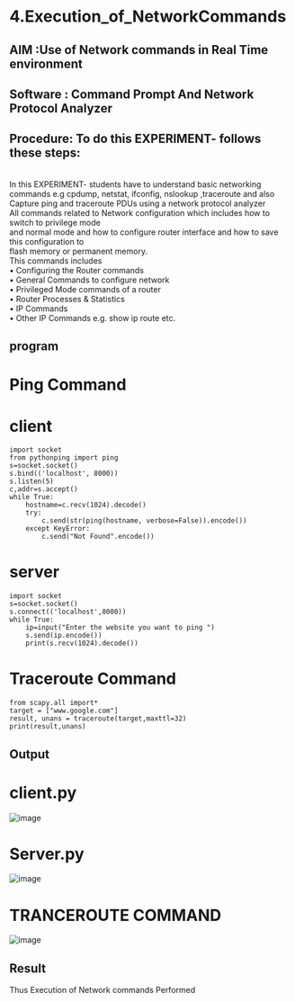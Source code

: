 # 4.Execution_of_NetworkCommands
## AIM :Use of Network commands in Real Time environment
## Software : Command Prompt And Network Protocol Analyzer
## Procedure: To do this EXPERIMENT- follows these steps:
<BR>
In this EXPERIMENT- students have to understand basic networking commands e.g cpdump, netstat, ifconfig, nslookup ,traceroute and also Capture ping and traceroute PDUs using a network protocol analyzer 
<BR>
All commands related to Network configuration which includes how to switch to privilege mode
<BR>
and normal mode and how to configure router interface and how to save this configuration to
<BR>
flash memory or permanent memory.
<BR>
This commands includes
<BR>
• Configuring the Router commands
<BR>
• General Commands to configure network
<BR>
• Privileged Mode commands of a router 
<BR>
• Router Processes & Statistics
<BR>
• IP Commands
<BR>
• Other IP Commands e.g. show ip route etc.
<BR>

## program
# Ping Command
# client
```
import socket
from pythonping import ping
s=socket.socket()
s.bind(('localhost', 8000))
s.listen(5)
c,addr=s.accept()
while True:
    hostname=c.recv(1024).decode()
    try:
        c.send(str(ping(hostname, verbose=False)).encode())
    except KeyError:
        c.send("Not Found".encode())
```

# server
```
import socket
s=socket.socket()
s.connect(('localhost',8000))
while True:
    ip=input("Enter the website you want to ping ")
    s.send(ip.encode())
    print(s.recv(1024).decode())

```

# Traceroute Command

```
from scapy.all import*
target = ["www.google.com"]
result, unans = traceroute(target,maxttl=32)
print(result,unans)

```

## Output
# client.py

![image](https://github.com/user-attachments/assets/ce9777a5-c4c5-4b96-adfb-4689c1a245fc)



# Server.py
![image](https://github.com/user-attachments/assets/65c99db7-e655-4225-9470-44c53a1d6f82)


# TRANCEROUTE COMMAND

![image](https://github.com/user-attachments/assets/cb6583a3-6b20-48b7-9e7a-43a46c5bcc62)


## Result
Thus Execution of Network commands Performed 
